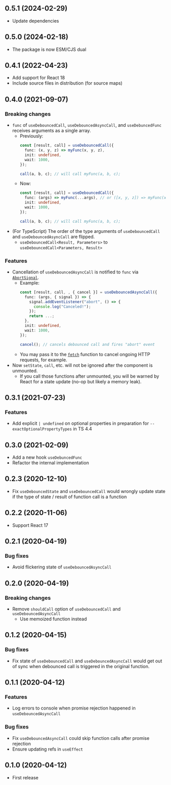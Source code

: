 ## 0.5.1 (2024-02-29)

- Update dependencies

## 0.5.0 (2024-02-18)

- The package is now ESM/CJS dual

## 0.4.1 (2022-04-23)

- Add support for React 18
- Include source files in distribution (for source maps)

## 0.4.0 (2021-09-07)

### Breaking changes

- `func` of `useDebouncedCall`, `useDebouncedAsyncCall`, and `useDebuncedFunc` receives arguments as a single array.
  - Previously:
    ``` ts
    const [result, call] = useDebouncedCall({
      func: (x, y, z) => myFunc(x, y, z),
      init: undefined,
      wait: 1000,
    });

    call(a, b, c); // will call myFunc(a, b, c);
    ```
  - Now:
    ``` ts
    const [result, call] = useDebouncedCall({
      func: (args) => myFunc(...args), // or ([x, y, z]) => myFunc(x, y, z)
      init: undefined,
      wait: 1000,
    });

    call(a, b, c); // will call myFunc(a, b, c);
    ```
- (For TypeScript) The order of the type arguments of `useDebouncedCall` and `useDebouncedAsyncCall` are flipped.
  - `useDebouncedCall<Result, Parameters>` to `useDebouncedCall<Parameters, Result>`

### Features

- Cancellation of `useDebouncedAsyncCall` is notified to `func` via [`AbortSignal`](https://developer.mozilla.org/en-US/docs/Web/API/AbortSignal).
  - Example:
    ``` ts
    const [result, call, , { cancel }] = useDebouncedAsyncCall({
      func: (args, { signal }) => {
        signal.addEventListener("abort", () => {
          console.log("Canceled!");
        });
        return ...;
      },
      init: undefined,
      wait: 1000,
    });

    cancel(); // cancels debounced call and fires "abort" event
    ```
  - You may pass it to the [`fetch`](https://developer.mozilla.org/en-US/docs/Web/API/fetch) function to cancel ongoing HTTP requests, for example.
- Now `setState`, `call`, etc. will not be ignored after the component is unmounted.
  - If you call those functions after unmounted, you will be warned by React for a state update (no-op but likely a memory leak).

## 0.3.1 (2021-07-23)

### Features

- Add explicit `| undefined` on optional properties in preparation for `--exactOptionalPropertyTypes` in TS 4.4

## 0.3.0 (2021-02-09)

- Add a new hook `useDebuncedFunc`
- Refactor the internal implementation

## 0.2.3 (2020-12-10)

- Fix `useDebouncedState` and `useDebouncedCall` would wrongly update state if the type of state / result of function call is a function

## 0.2.2 (2020-11-06)

- Support React 17

## 0.2.1 (2020-04-19)

### Bug fixes

- Avoid flickering state of `useDebouncedAsyncCall`

## 0.2.0 (2020-04-19)

### Breaking changes

- Remove `shouldCall` option of `useDebouncedCall` and `useDebouncedAsyncCall`
  - Use memoized function instead

## 0.1.2 (2020-04-15)

### Bug fixes

- Fix state of `useDebouncedCall` and `useDebouncedAsyncCall` would get out of sync when debounced call is triggered in the original function.

## 0.1.1 (2020-04-12)

### Features

- Log errors to console when promise rejection happened in `useDebouncedAsyncCall`

### Bug fixes

- Fix `useDebouncedAsyncCall` could skip function calls after promise rejection
- Ensure updating refs in `useEffect`

## 0.1.0 (2020-04-12)

- First release
